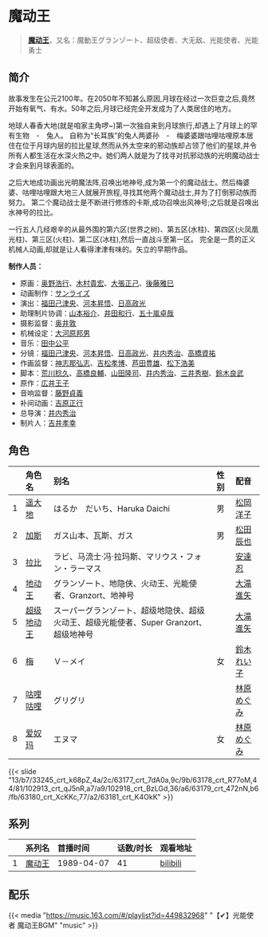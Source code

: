 # 魔动王


> <u>**[魔动王](https://bgm.tv/subject/5467)**</u>，又名：魔動王グランゾート、超级使者、大无敌、光能使者、光能勇士

## 简介

故事发生在公元2100年。在2050年不知甚么原因,月球在经过一次巨变之后,竟然开始有氧气、有水。50年之后,月球已经完全开发成为了人类居住的地方。

地球人春香大地(就是咱家主角啰~)第一次独自来到月球旅行,却遇上了月球上的罕有生物　-　兔人。
自称为“长耳族”的兔人两婆孙　-　梅婆婆跟咕哩咕哩原本居住在位于月球内层的拉比星球,然而从外太空来的邪动族却占领了他们的星球,并令所有人都生活在水深火热之中。她们两人就是为了找寻对抗邪动族的光明魔动战士才会来到月球表面的。

之后大地成功画出光明魔法阵,召唤出地神号,成为第一个的魔动战士。然后梅婆婆、咕哩咕哩跟大地三人就展开旅程,寻找其他两个魔动战士,并为了打倒邪动族而努力。
第二个魔动战士是不断进行修炼的卡斯,成功召唤出风神号;之后就是召唤出水神号的拉比。

一行五人几经艰辛的从最外围的第六区(世界之树)、第五区(水柱)、第四区(火凤凰光柱)、第三区(火柱)、第二区(冰柱),然后一直战斗至第一区。
完全是一贯的正义机械人动画,却就是让人看得津津有味的。矢立的早期作品。


**制作人员：**
- 原画：[奥野浩行](https://bgm.tv/person/11324)、[木村貴宏](https://bgm.tv/person/419)、[大張正己](https://bgm.tv/person/257)、[後藤雅巳](https://bgm.tv/person/11371)
- 动画制作：[サンライズ](https://bgm.tv/person/189)
- 演出：[福田己津央](https://bgm.tv/person/707)、[河本昇悟](https://bgm.tv/person/1016)、[日高政光](https://bgm.tv/person/777)
- 助理制片协调：[山本裕介](https://bgm.tv/person/1716)、[井田和行](https://bgm.tv/person/56744)、[五十嵐卓哉](https://bgm.tv/person/726)
- 摄影监督：[奥井敦](https://bgm.tv/person/1044)
- 机械设定：[大河原邦男](https://bgm.tv/person/6061)
- 音乐：[田中公平](https://bgm.tv/person/32)
- 分镜：[福田己津央](https://bgm.tv/person/707)、[河本昇悟](https://bgm.tv/person/1016)、[日高政光](https://bgm.tv/person/777)、[井内秀治](https://bgm.tv/person/1520)、[高橋資祐](https://bgm.tv/person/2281)
- 作画监督：[神志那弘志](https://bgm.tv/person/1607)、[吉松孝博](https://bgm.tv/person/213)、[芦田豊雄](https://bgm.tv/person/679)、[松下浩美](https://bgm.tv/person/11320)
- 脚本：[荒川稔久](https://bgm.tv/person/74)、[高橋良輔](https://bgm.tv/person/639)、[山田隆司](https://bgm.tv/person/1011)、[井内秀治](https://bgm.tv/person/1520)、[三井秀樹](https://bgm.tv/person/1735)、[鈴木良武](https://bgm.tv/person/1381)
- 原作：[広井王子](https://bgm.tv/person/847)
- 音响监督：[藤野貞義](https://bgm.tv/person/178)
- 补间动画：[吉原正行](https://bgm.tv/person/9854)
- 总导演：[井内秀治](https://bgm.tv/person/1520)
- 制片人：[吉井孝幸](https://bgm.tv/person/2155)

## 角色

|     |   角色名   |   别名  | 性别 |  配音  |
|:--- |:------  |:----      |:---  |:--   |
| 1 | [遥大地](https://bgm.tv/character/33245) | はるか　だいち、Haruka Daichi | 男 | [松岡洋子](https://bgm.tv/person/4472) |
| 2 | [加斯](https://bgm.tv/character/63177) | ガス山本、瓦斯、ガス | 男 | [松田辰也](https://bgm.tv/person/26931) |
| 3 | [拉比](https://bgm.tv/character/63178) | ラビ、马流士·冯·拉玛斯、マリウス・フォン・ラーマス |  | [安達忍](https://bgm.tv/person/4153) |
| 4 | [地动王](https://bgm.tv/character/102913) | グランゾート、地隐侠、火动王、光能使者、Granzort、地神号 |  | [大滝進矢](https://bgm.tv/person/5367) |
| 5 | [超级地动王](https://bgm.tv/character/102918) | スーパーグランゾート、超级地隐侠、超级火动王、超级光能使者、Super Granzort、超级地神号 |  | [大滝進矢](https://bgm.tv/person/5367) |
| 6 | [梅](https://bgm.tv/character/63179) | Ｖ－メイ | 女 | [鈴木れい子](https://bgm.tv/person/3932) |
| 7 | [咕哩咕哩](https://bgm.tv/character/63180) | グリグリ |  | [林原めぐみ](https://bgm.tv/person/3919) |
| 8 | [爱奴玛](https://bgm.tv/character/63181) | エヌマ | 女 | [林原めぐみ](https://bgm.tv/person/3919) |

{{< slide "13/b7/33245_crt_k68pZ,4a/2c/63177_crt_7dA0a,9c/9b/63178_crt_R77oM,44/81/102913_crt_qJ5nR,a7/a9/102918_crt_BzLGd,36/a6/63179_crt_472nN,b6/fb/63180_crt_XcKKc,77/a2/63181_crt_K4OkK" >}}

## 系列

|     |   系列名   |   首播时间  | 话数/时长  | 观看地址 |
|:---  |:------    |:----      |:---       |:---  |
| 1 |[魔动王](https://bgm.tv/subject/5467)| 1989-04-07 | 41 | [bilibili](https://www.bilibili.com/video/BV1ft411X7q6)  |

## 配乐

{{< media "https://music.163.com/#/playlist?id=449832968"
"【✔】光能使者 魔动王BGM"
"music" >}}



